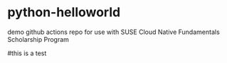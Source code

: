 # python-helloworld
demo github actions repo for use with SUSE Cloud Native Fundamentals Scholarship Program

#this is a test
